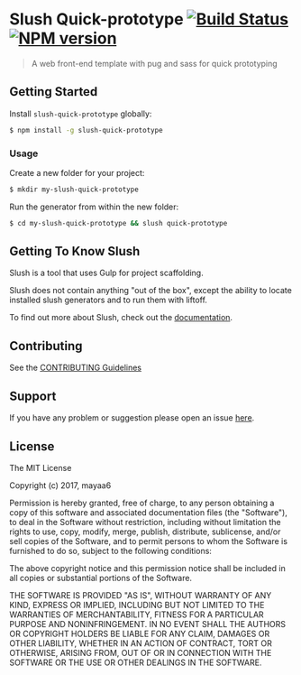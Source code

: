 # Slush Quick-prototype [![Build Status](https://secure.travis-ci.org/mayaa6/slush-quick-prototype.png?branch=master)](https://travis-ci.org/mayaa6/slush-quick-prototype) [![NPM version](https://badge-me.herokuapp.com/api/npm/slush-quick-prototype.png)](http://badges.enytc.com/for/npm/slush-quick-prototype)

> A web front-end template with pug and sass for quick prototyping


## Getting Started

Install `slush-quick-prototype` globally:

```bash
$ npm install -g slush-quick-prototype
```

### Usage

Create a new folder for your project:

```bash
$ mkdir my-slush-quick-prototype
```

Run the generator from within the new folder:

```bash
$ cd my-slush-quick-prototype && slush quick-prototype
```

## Getting To Know Slush

Slush is a tool that uses Gulp for project scaffolding.

Slush does not contain anything "out of the box", except the ability to locate installed slush generators and to run them with liftoff.

To find out more about Slush, check out the [documentation](https://github.com/slushjs/slush).

## Contributing

See the [CONTRIBUTING Guidelines](https://github.com/mayaa6/slush-quick-prototype/blob/master/CONTRIBUTING.md)

## Support
If you have any problem or suggestion please open an issue [here](https://github.com/mayaa6/slush-quick-prototype/issues).

## License 

The MIT License

Copyright (c) 2017, mayaa6

Permission is hereby granted, free of charge, to any person
obtaining a copy of this software and associated documentation
files (the "Software"), to deal in the Software without
restriction, including without limitation the rights to use,
copy, modify, merge, publish, distribute, sublicense, and/or sell
copies of the Software, and to permit persons to whom the
Software is furnished to do so, subject to the following
conditions:

The above copyright notice and this permission notice shall be
included in all copies or substantial portions of the Software.

THE SOFTWARE IS PROVIDED "AS IS", WITHOUT WARRANTY OF ANY KIND,
EXPRESS OR IMPLIED, INCLUDING BUT NOT LIMITED TO THE WARRANTIES
OF MERCHANTABILITY, FITNESS FOR A PARTICULAR PURPOSE AND
NONINFRINGEMENT. IN NO EVENT SHALL THE AUTHORS OR COPYRIGHT
HOLDERS BE LIABLE FOR ANY CLAIM, DAMAGES OR OTHER LIABILITY,
WHETHER IN AN ACTION OF CONTRACT, TORT OR OTHERWISE, ARISING
FROM, OUT OF OR IN CONNECTION WITH THE SOFTWARE OR THE USE OR
OTHER DEALINGS IN THE SOFTWARE.

